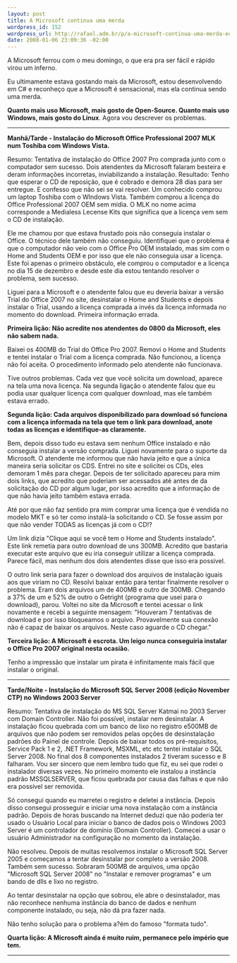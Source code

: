```yaml
--- 
layout: post
title: A Microsoft continua uma merda
wordpress_id: 152
wordpress_url: http://rafael.adm.br/p/a-microsoft-continua-uma-merda-eu-odeio-a-microsoft/
date: 2008-01-06 23:09:36 -02:00
---
```

A Microsoft ferrou com o meu domingo, o que era pra ser fácil e rápido virou um inferno.

Eu ultimamente estava gostando mais da Microsoft, estou desenvolvendo em C# e reconheço que a Microsoft é sensacional, mas ela continua sendo uma merda.

<strong>Quanto mais uso Microsoft, mais gosto de Open-Source. Quanto mais uso Windows, mais gosto do Linux</strong>.
Agora vou descrever os problemas.

******************

<span style="font-weight: bold">Manhã/Tarde - Instalação do Microsoft Office  Professional 2007 MLK num Toshiba com Windows Vista.
</span>

Resumo: Tentativa de instalação do Office 2007 Pro comprada junto com o computador sem sucesso. Dois atendentes da Microsoft falaram besteira e deram informações incorretas, inviabilizando a instalação. Resultado: Tenho que esperar o CD de reposição, que é cobrado e demora 28 dias para ser entregue. E confesso que não sei se vai resolver.
Um conhecido comprou um laptop Toshiba com o WIndows Vista. Também comprou a licença do Office Professional 2007 OEM sem mídia. O MLK no nome acima corresponde a Medialess Lecense Kits que significa que a licença vem sem o CD de instalação.

Ele me chamou por que estava frustado pois não conseguia instalar o Office. O técnico dele também não conseguiu. Identifiquei que o problema é que o computador não veio com o Office Pro OEM instalado, mas sim com o Home and Students OEM e por isso que ele não conseguia usar a licença. Este foi apenas o primeiro obstáculo, ele comprou o computador e a licença no dia 15 de dezembro e desde este dia estou tentando resolver o problema, sem sucesso.

Liguei para a Microsoft e o atendente falou que eu deveria baixar a versão Trial do Office 2007 no site, desinstalar o Home and Students e depois instalar o Trial, usando a licença comprada a invés da licença informada no momento do download. Primeira informação errada.

<span style="font-weight: bold">Primeira lição: Não acredite nos atendentes do 0800 da Microsoft, eles não sabem nada.</span>

Baixei os 400MB do Trial do Office Pro 2007. Removi o Home and Students e tentei instalar o Trial com a licença comprada. Não funcionou, a licença não foi aceita. O procedimento informado pelo atendente não funcionava.

Tive outros problemas. Cada vez que você solicita um download, aparece na tela uma nova licença. Na segunda ligação o atendente falou que eu podia usar qualquer licença com qualquer download, mas ele também estava errado.

<span style="font-weight: bold">Segunda lição: Cada arquivos disponibilizado para download só funciona com a licença informada na tela que tem o link para download, anote todas as licenças e identifique-as claramente.</span>

Bem, depois disso tudo eu estava sem nenhum Office instalado e não conseguia instalar a versão comprada. Liguei novamente para o suporte da Microsoft. O atendente me informou que não havia jeito e que a única maneira seria solicitar os CDS.
Entrei no site e solicitei os CDs, eles demoram 1 mês para chegar. Depois de ter solicitado apareceu para mim dois links, que acredito que poderiam ser acessados até antes de da solicitação do CD por algum lugar, por isso acredito que a informação de que não havia jeito também estava errada.

Até por que não faz sentido pra mim comprar uma licença que é vendida no modelo MKT e só ter como instalá-la solicitando o CD. Se fosse assim por que não vender TODAS as licenças já com o CD!?

Um link dizia "Clique aqui se você tem o Home and Students instalado". Este link remetia para outro download de uns 300MB. Acredito que bastaria executar este arquivo que eu iria conseguir utilizar a licença comprada. Parece fácil, mas nenhum dos dois atendentes disse que isso era possível.

O outro link seria para fazer o download dos arquivos de instalação iguais aos que viriam no CD. Resolvi baixar então para tentar finalmente resolver o problema. Eram dois arquivos um de 400MB e outro de 300MB. Chegando a 37% de um e 52% de outro o Getright (programa que usei para o download), parou. Voltei no site da Microsoft e tentei acessar o link novamente e recebi a seguinte mensagem: "Houveram 7 tentativas de download e por isso bloqueamos o arquivo. Provavelmente sua conexão não é capaz de baixar os arquivos. Neste caso aguarde o CD chegar."

<strong><span style="font-weight: bold">Terceira lição: A Microsoft é escrota. </span>Um leigo nunca conseguiria instalar o Office Pro 2007 original nesta ocasião.</strong>

Tenho a impressão que instalar um pirata é infinitamente mais fácil que instalar o original.

******************

<span style="font-weight: bold">Tarde/Noite - Instalação do Microsoft SQL Server 2008 (edição November CTP) no Windows 2003 Server</span>

Resumo: Tentativa de instalação do MS SQL Server Katmai no 2003 Server com Domain Controller. Não foi possível, instalar nem desinstalar. A instalação ficou quebrada com um banco de lixo no registro e500MB de arquivos que não podem ser removidos pelas opções de desinstalação padrões do Painel de controle.
Depois de baixar todos os pré-requisitos, Service Pack 1 e 2, .NET Framework, MSXML, etc etc tentei instalar o SQL Server 2008. No final dos 8 componentes instalados 2 tiveram sucesso e 8 falharam.
Vou ser sincero que nem lembro tudo que fiz, eu sei que rodei o instalador diversas vezes. No primeiro momento ele instalou a instância padrão MSSQLSERVER, que ficou quebrada por causa das falhas e que não era possível ser removida.

Só consegui quando eu marretei o registro e deletei a instância. Depois disso consegui prosseguir e iniciar uma nova instalação com a instância padrão.
Depois de horas buscando na Internet deduzi que não poderia ter usado o Usuário Local para iniciar o banco de dados pois o Windows 2003 Server é um controlador de domínio (Domain Controller). Comecei a usar o usuário Administrador na configuração no momento da instalação.

Não resolveu. Depois de muitas resolvemos instalar o Microsoft SQL Server 2005 e começamos a tentar desinstalar por completo a versão 2008. Também sem sucesso. Sobraram 500MB de arquivos, uma opção "Microsoft SQL Server 2008" no "Instalar e remover programas" e um bando de dlls e lixo no registro.

Ao tentar desinstalar na opção que sobrou, ele abre o desinstalador, mas não reconhece nenhuma instância do banco de dados e nenhum componente instalado, ou seja, não dá pra fazer nada.

Não tenho solução para o problema a?ém do famoso "formata tudo".

<strong>Quarta lição: A Microsoft ainda é muito ruim, permanece pelo império que tem.</strong>
******************
